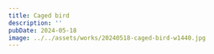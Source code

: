 ```yaml
---
title: Caged bird
description: ''
pubDate: 2024-05-18
image: ../../assets/works/20240518-caged-bird-w1440.jpg
---
```

